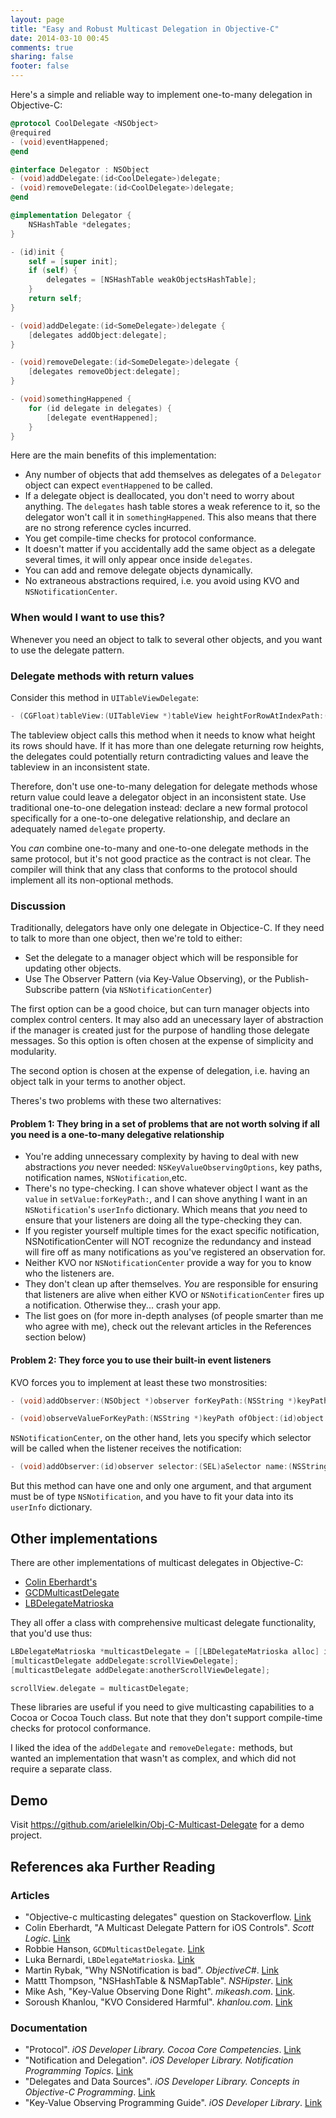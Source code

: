 ```yaml
---
layout: page
title: "Easy and Robust Multicast Delegation in Objective-C"
date: 2014-03-10 00:45
comments: true
sharing: false
footer: false
---
```


Here's a simple and reliable way to implement one-to-many delegation in Objective-C:

```objective-c
@protocol CoolDelegate <NSObject>
@required
- (void)eventHappened;
@end

@interface Delegator : NSObject
- (void)addDelegate:(id<CoolDelegate>)delegate;
- (void)removeDelegate:(id<CoolDelegate>)delegate;
@end

@implementation Delegator {
    NSHashTable *delegates;
}

- (id)init {
    self = [super init];
    if (self) {
        delegates = [NSHashTable weakObjectsHashTable];
    }
    return self;
}

- (void)addDelegate:(id<SomeDelegate>)delegate {
    [delegates addObject:delegate];
}

- (void)removeDelegate:(id<SomeDelegate>)delegate {
    [delegates removeObject:delegate];
}

- (void)somethingHappened {
    for (id delegate in delegates) {
        [delegate eventHappened];
    }
}
```

Here are the main benefits of this implementation:

 * Any number of objects that add themselves as delegates of a `Delegator` object can expect `eventHappened` to be called.
 * If a delegate object is deallocated, you don't need to worry about anything. The `delegates` hash table stores a weak reference to it, so the delegator won't call it in `somethingHappened`. This also means that there are no strong reference cycles incurred.
 * You get compile-time checks for protocol conformance.
 * It doesn't matter if you accidentally add the same object as a delegate several times, it will only appear once inside `delegates`.
 * You can add and remove delegate objects dynamically.
 * No extraneous abstractions required, i.e. you avoid using KVO and `NSNotificationCenter`.

### When would I want to use this?

Whenever you need an object to talk to several other objects, and you want to use the delegate pattern.

### Delegate methods with return values

Consider this method in `UITableViewDelegate`:

```objective-c
- (CGFloat)tableView:(UITableView *)tableView heightForRowAtIndexPath:(NSIndexPath *)indexPath;
```

The tableview object calls this method when it needs to know what height its rows should have. If it has more than one delegate returning row heights, the delegates could potentially return contradicting values and leave the tableview in an inconsistent state.

Therefore, don't use one-to-many delegation for delegate methods whose return value could leave a delegator object in an inconsistent state. Use traditional one-to-one delegation instead: declare a new formal protocol specifically for a one-to-one delegative relationship, and declare an adequately named `delegate` property.

You *can* combine one-to-many and one-to-one delegate methods in the same protocol, but it's not good practice as the contract is not clear. The compiler will think that any class that conforms to the protocol should implement all its non-optional methods.

### Discussion

Traditionally, delegators have only one delegate in Objectice-C. If they need to talk to more than one object, then we're told to either:

 * Set the delegate to a manager object which will be responsible for updating other objects.
 * Use The Observer Pattern (via Key-Value Observing), or the Publish-Subscribe pattern (via `NSNotificationCenter`)

The first option can be a good choice, but can turn manager objects into complex control centers. It may also add an unecessary layer of abstraction if the manager is created just for the purpose of handling those delegate messages. So this option is often chosen at the expense of simplicity and modularity.

The second option is chosen at the expense of delegation, i.e. having an object talk in your terms to another object.

Theres's two problems with these two alternatives:

#### Problem 1: They bring in a set of problems that are not worth solving if all you need is a one-to-many delegative relationship

 * You're adding unnecessary complexity by having to deal with new abstractions *you* never needed: `NSKeyValueObservingOptions`, key paths, notification names, `NSNotification`,etc.
  * There's no type-checking. I can shove whatever object I want as the `value` in `setValue:forKeyPath:`, and I can shove anything I want in an `NSNotification`'s `userInfo` dictionary. Which means that *you* need to ensure that your listeners are doing all the type-checking they can.
  * If you register yourself multiple times for the exact specific notification, NSNotificationCenter will NOT recognize the redundancy and instead will fire off as many notifications as you've registered an observation for.
  * Neither KVO nor `NSNotificationCenter` provide a way for you to know who the listeners are.
 * They don't clean up after themselves. *You* are responsible for ensuring that listeners are alive when either KVO or `NSNotificationCenter` fires up a notification. Otherwise they... crash your app.
 * The list goes on (for more in-depth analyses (of people smarter than me who agree with me), check out the relevant articles in the References section below)


#### Problem 2: They force you to use their built-in event listeners

KVO forces you to implement at least these two monstrosities:
```objective-c
- (void)addObserver:(NSObject *)observer forKeyPath:(NSString *)keyPath options:(NSKeyValueObservingOptions)options context:(void *)context;

- (void)observeValueForKeyPath:(NSString *)keyPath ofObject:(id)object change:(NSDictionary *)change context:(void *)context;
```

`NSNotificationCenter`, on the other hand, lets you specify which selector will be called when the listener receives the notification:
```objective-c
- (void)addObserver:(id)observer selector:(SEL)aSelector name:(NSString *)aName object:(id)anObject;
```

But this method can have one and only one argument, and that argument must be of type `NSNotification`, and you have to fit your data into its `userInfo` dictionary.

## Other implementations

There are other implementations of multicast delegates in Objective-C:

 * [Colin Eberhardt's](http://www.scottlogic.com/blog/2012/11/19/a-multicast-delegate-pattern-for-ios-controls.html)
 * [GCDMulticastDelegate](https://code.google.com/r/riky-adsfasfasf/source/browse/Utilities/GCDMulticastDelegate.h)
 * [LBDelegateMatrioska](https://github.com/lukabernardi/LBDelegateMatrioska)

They all offer a class with comprehensive multicast delegate functionality, that you'd use thus:

```objective-c
LBDelegateMatrioska *multicastDelegate = [[LBDelegateMatrioska alloc] init];
[multicastDelegate addDelegate:scrollViewDelegate];
[multicastDelegate addDelegate:anotherScrollViewDelegate];

scrollView.delegate = multicastDelegate;
```

These libraries are useful if you need to give multicasting capabilities to a Cocoa or Cocoa Touch class. But note that they don't support compile-time checks for protocol conformance.

I liked the idea of the `addDelegate` and `removeDelegate:` methods, but wanted an implementation that wasn't as complex, and which did not require a separate class.

## Demo

Visit https://github.com/arielelkin/Obj-C-Multicast-Delegate for a demo project.

## References aka Further Reading

### Articles

* "Objective-c multicasting delegates" question on Stackoverflow. [Link](http://stackoverflow.com/a/14792617/1072846)
 * Colin Eberhardt, "A Multicast Delegate Pattern for iOS Controls". *Scott Logic*. [Link](http://www.scottlogic.com/blog/2012/11/19/a-multicast-delegate-pattern-for-ios-controls.html)
 * Robbie Hanson, `GCDMulticastDelegate`. [Link](https://code.google.com/r/riky-adsfasfasf/source/browse/Utilities/GCDMulticastDelegate.h)
 * Luka Bernardi, `LBDelegateMatrioska`. [Link](https://github.com/lukabernardi/LBDelegateMatrioska)
 * Martin Rybak, "Why NSNotification is bad". *ObjectiveC#*. [Link](http://objcsharp.wordpress.com/2013/08/28/why-nsnotificationcenter-is-bad/)
 * Mattt Thompson, "NSHash​Table & NSMap​Table". *NSHipster*. [Link](http://nshipster.com/nshashtable-and-nsmaptable/)
 * Mike Ash, "Key-Value Observing Done Right". *mikeash.com*. [Link](https://www.mikeash.com/pyblog/key-value-observing-done-right.html).
 * Soroush Khanlou, "KVO Considered Harmful". *khanlou.com*. [Link](http://khanlou.com/2013/12/kvo-considered-harmful/)

### Documentation

* "Protocol". *iOS Developer Library. Cocoa Core Competencies*. [Link](https://developer.apple.com/library/mac/documentation/general/conceptual/devpedia-cocoacore/Protocol.html)
* "Notification and Delegation". *iOS Developer Library. Notification Programming Topics*. [Link](https://developer.apple.com/library/mac/documentation/Cocoa/Conceptual/Notifications/Articles/Notifications.html)
* "Delegates and Data Sources". *iOS Developer Library. Concepts in Objective-C Programming*. [Link](https://developer.apple.com/library/ios/documentation/general/conceptual/CocoaEncyclopedia/DelegatesandDataSources/DelegatesandDataSources.html#//apple_ref/doc/uid/TP40010810-CH11-SW3)
* "Key-Value Observing Programming Guide". *iOS Developer Library*. [Link](https://developer.apple.com/library/ios/documentation/Cocoa/Conceptual/KeyValueObserving/KeyValueObserving.html)
